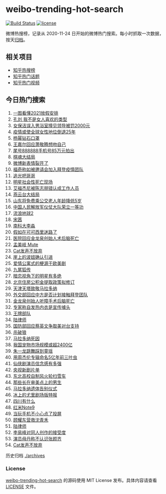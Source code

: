 # weibo-trending-hot-search

[![Build Status](https://github.com/justjavac/weibo-trending-hot-search/workflows/ci/badge.svg?branch=master)](https://github.com/justjavac/weibo-trending-hot-search/actions)
[![license](https://img.shields.io/github/license/justjavac/weibo-trending-hot-search)](https://github.com/justjavac/weibo-trending-hot-search/blob/master/LICENSE)

微博热搜榜，记录从 2020-11-24 日开始的微博热门搜索。每小时抓取一次数据，按天[归档](./archives)。

## 相关项目

- [知乎热搜榜](https://github.com/justjavac/zhihu-trending-top-search)
- [知乎热门话题](https://github.com/justjavac/zhihu-trending-hot-questions)
- [知乎热门视频](https://github.com/justjavac/zhihu-trending-hot-video)

## 今日热门搜索

<!-- BEGIN -->
<!-- 最后更新时间 Fri Nov 27 2020 02:12:14 GMT+0800 (CST) -->
1. [一图看懂2021放假安排](https://s.weibo.com//weibo?q=%23%E4%B8%80%E5%9B%BE%E7%9C%8B%E6%87%822021%E6%94%BE%E5%81%87%E5%AE%89%E6%8E%92%23&Refer=new_time)
1. [孔刘 我不是女人喜欢的类型](https://s.weibo.com//weibo?q=%E5%AD%94%E5%88%98%20%E6%88%91%E4%B8%8D%E6%98%AF%E5%A5%B3%E4%BA%BA%E5%96%9C%E6%AC%A2%E7%9A%84%E7%B1%BB%E5%9E%8B&Refer=top)
1. [女保洁误入男浴室撞见领导被罚2000元](https://s.weibo.com//weibo?q=%23%E5%A5%B3%E4%BF%9D%E6%B4%81%E8%AF%AF%E5%85%A5%E7%94%B7%E6%B5%B4%E5%AE%A4%E6%92%9E%E8%A7%81%E9%A2%86%E5%AF%BC%E8%A2%AB%E7%BD%9A2000%E5%85%83%23&Refer=top)
1. [疫情或使全球女性地位倒退25年](https://s.weibo.com//weibo?q=%23%E7%96%AB%E6%83%85%E6%88%96%E4%BD%BF%E5%85%A8%E7%90%83%E5%A5%B3%E6%80%A7%E5%9C%B0%E4%BD%8D%E5%80%92%E9%80%8025%E5%B9%B4%23&Refer=top)
1. [杨幂钻石口罩](https://s.weibo.com//weibo?q=%23%E6%9D%A8%E5%B9%82%E9%92%BB%E7%9F%B3%E5%8F%A3%E7%BD%A9%23&Refer=top)
1. [王嘉尔回应萧敬腾想吻自己](https://s.weibo.com//weibo?q=%23%E7%8E%8B%E5%98%89%E5%B0%94%E5%9B%9E%E5%BA%94%E8%90%A7%E6%95%AC%E8%85%BE%E6%83%B3%E5%90%BB%E8%87%AA%E5%B7%B1%23&Refer=top)
1. [尾号888888手机号85万元拍出](https://s.weibo.com//weibo?q=%23%E5%B0%BE%E5%8F%B7888888%E6%89%8B%E6%9C%BA%E5%8F%B785%E4%B8%87%E5%85%83%E6%8B%8D%E5%87%BA%23&Refer=top)
1. [棋魂大结局](https://s.weibo.com//weibo?q=%23%E6%A3%8B%E9%AD%82%E5%A4%A7%E7%BB%93%E5%B1%80%23&Refer=top)
1. [微博新表情裂开了](https://s.weibo.com//weibo?q=%23%E5%BE%AE%E5%8D%9A%E6%96%B0%E8%A1%A8%E6%83%85%E8%A3%82%E5%BC%80%E4%BA%86%23&Refer=top)
1. [福奇称如被邀请会加入拜登疫情团队](https://s.weibo.com//weibo?q=%E7%A6%8F%E5%A5%87%E7%A7%B0%E5%A6%82%E8%A2%AB%E9%82%80%E8%AF%B7%E4%BC%9A%E5%8A%A0%E5%85%A5%E6%8B%9C%E7%99%BB%E7%96%AB%E6%83%85%E5%9B%A2%E9%98%9F&Refer=top)
1. [追光吧哥哥](https://s.weibo.com//weibo?q=%E8%BF%BD%E5%85%89%E5%90%A7%E5%93%A5%E5%93%A5&Refer=top)
1. [明星社会性死亡现场](https://s.weibo.com//weibo?q=%23%E6%98%8E%E6%98%9F%E7%A4%BE%E4%BC%9A%E6%80%A7%E6%AD%BB%E4%BA%A1%E7%8E%B0%E5%9C%BA%23&Refer=top)
1. [艾福杰尼被陈志朋错认成工作人员](https://s.weibo.com//weibo?q=%23%E8%89%BE%E7%A6%8F%E6%9D%B0%E5%B0%BC%E8%A2%AB%E9%99%88%E5%BF%97%E6%9C%8B%E9%94%99%E8%AE%A4%E6%88%90%E5%B7%A5%E4%BD%9C%E4%BA%BA%E5%91%98%23&Refer=top)
1. [燕云台大结局](https://s.weibo.com//weibo?q=%23%E7%87%95%E4%BA%91%E5%8F%B0%E5%A4%A7%E7%BB%93%E5%B1%80%23&Refer=top)
1. [山东将免费乘公交老人年龄降低5岁](https://s.weibo.com//weibo?q=%23%E5%B1%B1%E4%B8%9C%E5%B0%86%E5%85%8D%E8%B4%B9%E4%B9%98%E5%85%AC%E4%BA%A4%E8%80%81%E4%BA%BA%E5%B9%B4%E9%BE%84%E9%99%8D%E4%BD%8E5%E5%B2%81%23&Refer=top)
1. [中国人民解放军仪仗大队荣立一等功](https://s.weibo.com//weibo?q=%E4%B8%AD%E5%9B%BD%E4%BA%BA%E6%B0%91%E8%A7%A3%E6%94%BE%E5%86%9B%E4%BB%AA%E4%BB%97%E5%A4%A7%E9%98%9F%E8%8D%A3%E7%AB%8B%E4%B8%80%E7%AD%89%E5%8A%9F&Refer=top)
1. [流浪地球2](https://s.weibo.com//weibo?q=%E6%B5%81%E6%B5%AA%E5%9C%B0%E7%90%832&Refer=top)
1. [宋茜](https://s.weibo.com//weibo?q=%E5%AE%8B%E8%8C%9C&Refer=top)
1. [南科大李淼](https://s.weibo.com//weibo?q=%23%E5%8D%97%E7%A7%91%E5%A4%A7%E6%9D%8E%E6%B7%BC%23&Refer=top)
1. [假如在可可西里迷路了](https://s.weibo.com//weibo?q=%23%E5%81%87%E5%A6%82%E5%9C%A8%E5%8F%AF%E5%8F%AF%E8%A5%BF%E9%87%8C%E8%BF%B7%E8%B7%AF%E4%BA%86%23&Refer=top)
1. [医院回应金龙泉创始人术后脑死亡](https://s.weibo.com//weibo?q=%23%E5%8C%BB%E9%99%A2%E5%9B%9E%E5%BA%94%E9%87%91%E9%BE%99%E6%B3%89%E5%88%9B%E5%A7%8B%E4%BA%BA%E6%9C%AF%E5%90%8E%E8%84%91%E6%AD%BB%E4%BA%A1%23&Refer=top)
1. [孟美岐 Mute](https://s.weibo.com//weibo?q=%E5%AD%9F%E7%BE%8E%E5%B2%90%20Mute&Refer=top)
1. [Cat发声不放弃](https://s.weibo.com//weibo?q=Cat%E5%8F%91%E5%A3%B0%E4%B8%8D%E6%94%BE%E5%BC%83&Refer=top)
1. [崖上的波妞确认引进](https://s.weibo.com//weibo?q=%23%E5%B4%96%E4%B8%8A%E7%9A%84%E6%B3%A2%E5%A6%9E%E7%A1%AE%E8%AE%A4%E5%BC%95%E8%BF%9B%23&Refer=top)
1. [爱情公寓式的梗源于欧美剧](https://s.weibo.com//weibo?q=%23%E7%88%B1%E6%83%85%E5%85%AC%E5%AF%93%E5%BC%8F%E7%9A%84%E6%A2%97%E6%BA%90%E4%BA%8E%E6%AC%A7%E7%BE%8E%E5%89%A7%23&Refer=top)
1. [九尾狐传](https://s.weibo.com//weibo?q=%E4%B9%9D%E5%B0%BE%E7%8B%90%E4%BC%A0&Refer=top)
1. [暗恋视角下的明星有多绝](https://s.weibo.com//weibo?q=%23%E6%9A%97%E6%81%8B%E8%A7%86%E8%A7%92%E4%B8%8B%E7%9A%84%E6%98%8E%E6%98%9F%E6%9C%89%E5%A4%9A%E7%BB%9D%23&Refer=top)
1. [北京住房公积金提取政策拟修订](https://s.weibo.com//weibo?q=%E5%8C%97%E4%BA%AC%E4%BD%8F%E6%88%BF%E5%85%AC%E7%A7%AF%E9%87%91%E6%8F%90%E5%8F%96%E6%94%BF%E7%AD%96%E6%8B%9F%E4%BF%AE%E8%AE%A2&Refer=top)
1. [天津天塔致敬马拉多纳](https://s.weibo.com//weibo?q=%23%E5%A4%A9%E6%B4%A5%E5%A4%A9%E5%A1%94%E8%87%B4%E6%95%AC%E9%A9%AC%E6%8B%89%E5%A4%9A%E7%BA%B3%23&Refer=top)
1. [外交部回应中方是否计划接触拜登团队](https://s.weibo.com//weibo?q=%23%E5%A4%96%E4%BA%A4%E9%83%A8%E5%9B%9E%E5%BA%94%E4%B8%AD%E6%96%B9%E6%98%AF%E5%90%A6%E8%AE%A1%E5%88%92%E6%8E%A5%E8%A7%A6%E6%8B%9C%E7%99%BB%E5%9B%A2%E9%98%9F%23&Refer=top)
1. [金龙泉创始人听障手术后脑死亡](https://s.weibo.com//weibo?q=%E9%87%91%E9%BE%99%E6%B3%89%E5%88%9B%E5%A7%8B%E4%BA%BA%E5%90%AC%E9%9A%9C%E6%89%8B%E6%9C%AF%E5%90%8E%E8%84%91%E6%AD%BB%E4%BA%A1&Refer=top)
1. [专家称自发热内衣是宣传噱头](https://s.weibo.com//weibo?q=%23%E4%B8%93%E5%AE%B6%E7%A7%B0%E8%87%AA%E5%8F%91%E7%83%AD%E5%86%85%E8%A1%A3%E6%98%AF%E5%AE%A3%E4%BC%A0%E5%99%B1%E5%A4%B4%23&Refer=top)
1. [王牌部队](https://s.weibo.com//weibo?q=%23%E7%8E%8B%E7%89%8C%E9%83%A8%E9%98%9F%23&Refer=top)
1. [陆律师](https://s.weibo.com//weibo?q=%E9%99%86%E5%BE%8B%E5%B8%88&Refer=top)
1. [国防部回应蔡英文争取美对台支持](https://s.weibo.com//weibo?q=%23%E5%9B%BD%E9%98%B2%E9%83%A8%E5%9B%9E%E5%BA%94%E8%94%A1%E8%8B%B1%E6%96%87%E4%BA%89%E5%8F%96%E7%BE%8E%E5%AF%B9%E5%8F%B0%E6%94%AF%E6%8C%81%23&Refer=top)
1. [杀破狼](https://s.weibo.com//weibo?q=%E6%9D%80%E7%A0%B4%E7%8B%BC&Refer=top)
1. [马拉多纳死因](https://s.weibo.com//weibo?q=%E9%A9%AC%E6%8B%89%E5%A4%9A%E7%BA%B3%E6%AD%BB%E5%9B%A0&Refer=top)
1. [我国宠物市场规模或超2400亿](https://s.weibo.com//weibo?q=%23%E6%88%91%E5%9B%BD%E5%AE%A0%E7%89%A9%E5%B8%82%E5%9C%BA%E8%A7%84%E6%A8%A1%E6%88%96%E8%B6%852400%E4%BA%BF%23&Refer=top)
1. [朱一龙跳舞踩到童瑶](https://s.weibo.com//weibo?q=%23%E6%9C%B1%E4%B8%80%E9%BE%99%E8%B7%B3%E8%88%9E%E8%B8%A9%E5%88%B0%E7%AB%A5%E7%91%B6%23&Refer=top)
1. [用周杰伦专辑命名5亿年前三叶虫](https://s.weibo.com//weibo?q=%23%E7%94%A8%E5%91%A8%E6%9D%B0%E4%BC%A6%E4%B8%93%E8%BE%91%E5%91%BD%E5%90%8D5%E4%BA%BF%E5%B9%B4%E5%89%8D%E4%B8%89%E5%8F%B6%E8%99%AB%23&Refer=top)
1. [仙侠剧演员信念感有多强](https://s.weibo.com//weibo?q=%23%E4%BB%99%E4%BE%A0%E5%89%A7%E6%BC%94%E5%91%98%E4%BF%A1%E5%BF%B5%E6%84%9F%E6%9C%89%E5%A4%9A%E5%BC%BA%23&Refer=top)
1. [央视新剧片单](https://s.weibo.com//weibo?q=%23%E5%A4%AE%E8%A7%86%E6%96%B0%E5%89%A7%E7%89%87%E5%8D%95%23&Refer=top)
1. [东北高校自制风火轮扫雪车](https://s.weibo.com//weibo?q=%23%E4%B8%9C%E5%8C%97%E9%AB%98%E6%A0%A1%E8%87%AA%E5%88%B6%E9%A3%8E%E7%81%AB%E8%BD%AE%E6%89%AB%E9%9B%AA%E8%BD%A6%23&Refer=top)
1. [那些长在审美点上的男生](https://s.weibo.com//weibo?q=%23%E9%82%A3%E4%BA%9B%E9%95%BF%E5%9C%A8%E5%AE%A1%E7%BE%8E%E7%82%B9%E4%B8%8A%E7%9A%84%E7%94%B7%E7%94%9F%23&Refer=top)
1. [马拉多纳遗体告别仪式](https://s.weibo.com//weibo?q=%E9%A9%AC%E6%8B%89%E5%A4%9A%E7%BA%B3%E9%81%97%E4%BD%93%E5%91%8A%E5%88%AB%E4%BB%AA%E5%BC%8F&Refer=top)
1. [冰上的尤里剧场版特报](https://s.weibo.com//weibo?q=%E5%86%B0%E4%B8%8A%E7%9A%84%E5%B0%A4%E9%87%8C%E5%89%A7%E5%9C%BA%E7%89%88%E7%89%B9%E6%8A%A5&Refer=top)
1. [四川有什么](https://s.weibo.com//weibo?q=%23%E5%9B%9B%E5%B7%9D%E6%9C%89%E4%BB%80%E4%B9%88%23&Refer=top)
1. [红米Note9](https://s.weibo.com//weibo?q=%23%E7%BA%A2%E7%B1%B3Note9%23&Refer=top)
1. [当玩手机不小心点了投屏](https://s.weibo.com//weibo?q=%23%E5%BD%93%E7%8E%A9%E6%89%8B%E6%9C%BA%E4%B8%8D%E5%B0%8F%E5%BF%83%E7%82%B9%E4%BA%86%E6%8A%95%E5%B1%8F%23&Refer=top)
1. [顾耀东营救沈青禾](https://s.weibo.com//weibo?q=%23%E9%A1%BE%E8%80%80%E4%B8%9C%E8%90%A5%E6%95%91%E6%B2%88%E9%9D%92%E7%A6%BE%23&Refer=top)
1. [陆律师](https://s.weibo.com//weibo?q=%23%E9%99%86%E5%BE%8B%E5%B8%88%23&Refer=top)
1. [李易峰对同人创作的接受度](https://s.weibo.com//weibo?q=%23%E6%9D%8E%E6%98%93%E5%B3%B0%E5%AF%B9%E5%90%8C%E4%BA%BA%E5%88%9B%E4%BD%9C%E7%9A%84%E6%8E%A5%E5%8F%97%E5%BA%A6%23&Refer=top)
1. [演员母丹称不认识张颜齐](https://s.weibo.com//weibo?q=%23%E6%BC%94%E5%91%98%E6%AF%8D%E4%B8%B9%E7%A7%B0%E4%B8%8D%E8%AE%A4%E8%AF%86%E5%BC%A0%E9%A2%9C%E9%BD%90%23&Refer=top)
1. [Cat发声不放弃](https://s.weibo.com//weibo?q=%23Cat%E5%8F%91%E5%A3%B0%E4%B8%8D%E6%94%BE%E5%BC%83%23&Refer=top)
<!-- END -->

历史归档 [./archives](./archives)

### License

[weibo-trending-hot-search](https://github.com/justjavac/weibo-trending-hot-search) 的源码使用 MIT License 发布。具体内容请查看 [LICENSE](./LICENSE) 文件。
